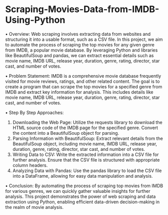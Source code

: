 # Scraping-Movies-Data-from-IMDB-Using-Python
• Overview:
Web scraping involves extracting data from websites and structuring it into a usable format, such as a CSV file. In this project, we aim to automate the process of scraping the top movies for any given genre from IMDB, a popular movie database. By leveraging Python and libraries like BeautifulSoup and pandas, we can extract essential details such as movie name, IMDB URL, release year, duration, genre, rating, director, star cast, and number of votes.

• Problem Statement: 
IMDB is a comprehensive movie database frequently visited for movie reviews, ratings, and other related content. The goal is to create a program that can scrape the top movies for a specified genre from IMDB and extract key information for analysis. This includes details like movie name, IMDB URL, release year, duration, genre, rating, director, star cast, and number of votes.

• Step By Step Approaches:
1) Downloading the Web Page: Utilize the requests library to download the HTML source code of the IMDB page for the specified genre. Convert the content into a BeautifulSoup object for parsing.
2) Parsing Information with BeautifulSoup: Extract relevant details from the BeautifulSoup object, including movie name, IMDB URL, release year, duration, genre, rating, director, star cast, and number of votes.
3) Writing Data to CSV: Write the extracted information into a CSV file for further analysis. Ensure that the CSV file is structured with appropriate column headers.
4) Analyzing Data with Pandas: Use the pandas library to load the CSV file into a DataFrame, allowing for easy data manipulation and analysis.

• Conclusion: 
By automating the process of scraping top movies from IMDB for various genres, we can quickly gather valuable insights for further analysis. This project demonstrates the power of web scraping and data extraction using Python, enabling efficient data-driven decision-making in the realm of movie analysis.
